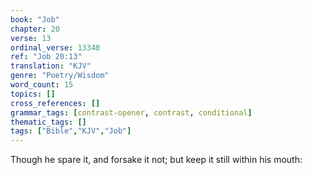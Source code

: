 ```yaml
---
book: "Job"
chapter: 20
verse: 13
ordinal_verse: 13340
ref: "Job 20:13"
translation: "KJV"
genre: "Poetry/Wisdom"
word_count: 15
topics: []
cross_references: []
grammar_tags: [contrast-opener, contrast, conditional]
thematic_tags: []
tags: ["Bible","KJV","Job"]
---
```

Though he spare it, and forsake it not; but keep it still within his mouth:
